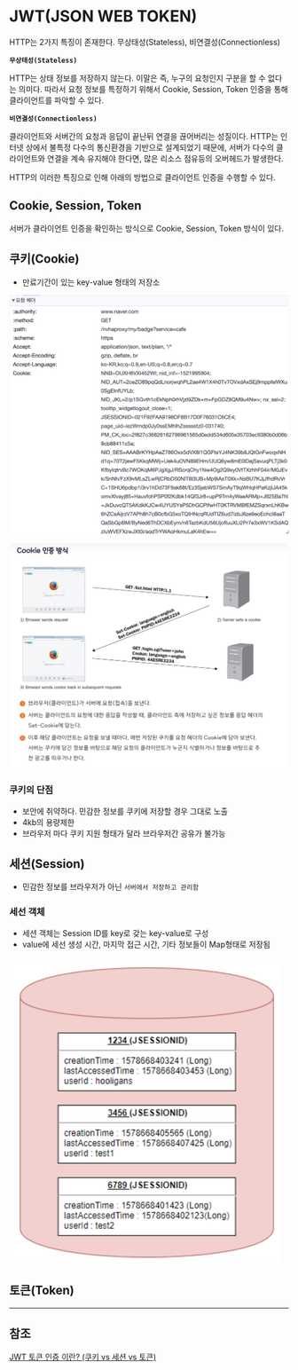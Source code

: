 # JWT(JSON WEB TOKEN)

HTTP는 2가지 특징이 존재한다. 무상태성(Stateless), 비연결성(Connectionless)

**`무상태성(Stateless)`**

HTTP는 상태 정보를 저장하지 않는다. 이말은 즉, 누구의 요청인지 구분을 할 수 없다는 의미다.
따라서 요청 정보를 특정하기 위해서 Cookie, Session, Token 인증을 통해 클라이언트를 파악할 수 있다.

**`비연결성(Connectionless)`**

클라이언트와 서버간의 요청과 응답이 끝난뒤 연결을 끊어버리는 성질이다. HTTP는 인터넷 상에서 불특정 다수의 통신환경을 기반으로 설계되었기 때문에, 서버가 다수의 클라이언트와 연결을 계속 유지해야 한다면, 많은 리소스 점유등의 오버헤드가 발생한다.

HTTP의 이러한 특징으로 인해 아래의 방법으로 클라이언트 인증을 수행할 수 있다.

## Cookie, Session, Token

서버가 클라이언트 인증을 확인하는 방식으로 Cookie, Session, Token 방식이 있다.

## 쿠키(Cookie)

- 만료기간이 있는 key-value 형태의 저장소

![네이버 요청 헤더](../images/%EC%9A%94%EC%B2%AD%ED%97%A4%EB%8D%94.png)

![쿠키 인증 방식](../images/%EC%BF%A0%ED%82%A4.png)

### 쿠키의 단점

- 보안에 취약하다. 민감한 정보를 쿠키에 저장할 경우 그대로 노출
- 4kb의 용량제한
- 브라우저 마다 쿠키 지원 형태가 달라 브라우저간 공유가 불가능

## 세션(Session)

- 민감한 정보를 브라우저가 아닌 `서버에서 저장하고 관리함`

### 세선 객체

- 세션 객체는 Session ID를 key로 갖는 key-value로 구성
- value에 세선 생성 시간, 마지막 접근 시간, 기타 정보들이 Map형태로 저장됨

![세션 객체](../images/%EC%84%B8%EC%85%98%ED%8F%AC%EB%A9%A7.png)

## 토큰(Token)

---

## 참조

[JWT 토큰 인증 이란? (쿠키 vs 세션 vs 토큰)](https://inpa.tistory.com/entry/WEB-%F0%9F%93%9A-JWTjson-web-token-%EB%9E%80-%F0%9F%92%AF-%EC%A0%95%EB%A6%AC)